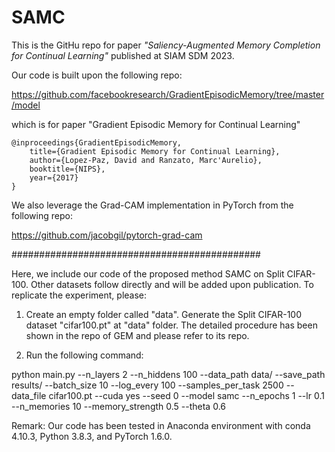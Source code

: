 # SAMC
This is the GitHu repo for paper *"Saliency-Augmented Memory Completion for Continual Learning"* published at SIAM SDM 2023.

Our code is built upon the following repo:

https://github.com/facebookresearch/GradientEpisodicMemory/tree/master/model

which is for paper "Gradient Episodic Memory for Continual Learning"

```
@inproceedings{GradientEpisodicMemory,
    title={Gradient Episodic Memory for Continual Learning},
    author={Lopez-Paz, David and Ranzato, Marc'Aurelio},
    booktitle={NIPS},
    year={2017}
}
```

We also leverage the Grad-CAM implementation in PyTorch from the following repo:

https://github.com/jacobgil/pytorch-grad-cam


#############################################

Here, we include our code of the proposed method SAMC on Split CIFAR-100. Other datasets follow directly and will be added upon publication. To replicate the experiment, please:

1. Create an empty folder called "data". Generate the Split CIFAR-100 dataset "cifar100.pt" at "data" folder. The detailed procedure has been shown in the repo of GEM and please refer to its repo. 

2. Run the following command: 

python main.py --n_layers 2 --n_hiddens 100 --data_path data/ --save_path results/ --batch_size 10 --log_every 100 --samples_per_task 2500 --data_file cifar100.pt --cuda yes --seed 0 --model samc --n_epochs 1 --lr 0.1 --n_memories 10 --memory_strength 0.5 --theta 0.6

Remark: Our code has been tested in Anaconda environment with conda 4.10.3, Python 3.8.3, and PyTorch 1.6.0.
